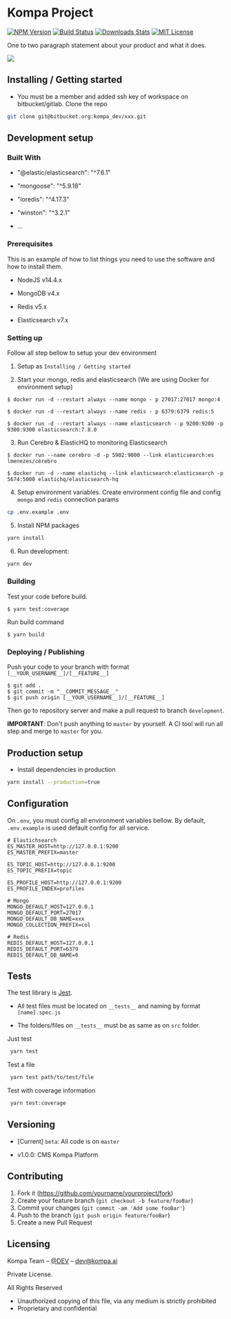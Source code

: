 # Kompa Project

>

[![NPM Version][npm-image]][npm-url]
[![Build Status][travis-image]][travis-url]
[![Downloads Stats][npm-downloads]][npm-url]
[![MIT License][license-shield]][license-url]

One to two paragraph statement about your product and what it does.

![](https://github.com/othneildrew/Best-README-Template/raw/master/images/logo.png)

<!-- GETTING STARTED -->

## Installing / Getting started

- You must be a member and added ssh key of workspace on bitbucket/gitlab. Clone the repo

```sh
git clone git@bitbucket.org:kompa_dev/xxx.git
```

## Development setup

### Built With

- "@elastic/elasticsearch": "^7.6.1"

- "mongoose": "^5.9.18"

- "ioredis": "^4.17.3"

- "winston": "^3.2.1"

- ...

### Prerequisites

This is an example of how to list things you need to use the software and how to install them.

- NodeJS v14.4.x

- MongoDB v4.x

- Redis v5.x

- Elasticsearch v7.x

### Setting up

Follow all step bellow to setup your dev environment

1. Setup as `Installing / Getting started`

2. Start your mongo, redis and elasticsearch (We are using Docker for environment setup)

`$ docker run -d --restart always --name mongo - p 27017:27017 mongo:4`

`$ docker run -d --restart always --name redis - p 6379:6379 redis:5`

`$ docker run -d --restart always --name elasticsearch - p 9200:9200 -p 9300:9300 elasticsearch:7.8.0`

3. Run Cerebro & ElasticHQ to monitoring Elasticsearch

`$ docker run --name cerebro -d -p 5902:9000 --link elasticsearch:es lmenezes/cerebro`

`$ docker run -d --name elastichq --link elasticsearch:elasticsearch -p 5674:5000 elastichq/elasticsearch-hq`

4. Setup environment variables.
   Create environment config file and config `mongo` and `redis` connection params

```sh
cp .env.example .env
```

5. Install NPM packages

```sh
yarn install
```

6. Run development:

```sh
yarn dev
```

### Building

Test your code before build.

```shell
$ yarn test:coverage
```

Run build command

```shell
$ yarn build
```

### Deploying / Publishing

Push your code to your branch with format `[__YOUR_USERNAME__]/[__FEATURE__]`

```shell
$ git add .
$ git commit -m "__COMMIT_MESSAGE__"
$ git push origin [__YOUR_USERNAME__]/[__FEATURE__]
```

Then go to repository server and make a pull request to branch `development`.

**IMPORTANT**: Don't push anything to `master` by yourself. A CI tool will run all step and merge to `master` for you.

## Production setup

- Install dependencies in production

```sh
yarn install --production=true
```

## Configuration

On `.env`, you must config all environment variables bellow. By default, `.env.example` is used default config for all service.

```
# Elastichsearch
ES_MASTER_HOST=http://127.0.0.1:9200
ES_MASTER_PREFIX=master

ES_TOPIC_HOST=http://127.0.0.1:9200
ES_TOPIC_PREFIX=topic

ES_PROFILE_HOST=http://127.0.0.1:9200
ES_PROFILE_INDEX=profiles

# Mongo
MONGO_DEFAULT_HOST=127.0.0.1
MONGO_DEFAULT_PORT=27017
MONGO_DEFAULT_DB_NAME=xxx
MONGO_COLLECTION_PREFIX=col

# Redis
REDIS_DEFAULT_HOST=127.0.0.1
REDIS_DEFAULT_PORT=6379
REDIS_DEFAULT_DB_NAME=0
```

## Tests

The test library is [Jest](https://github.com/facebook/jest).

- All test files must be located on `__tests__` and naming by format `[name].spec.js`

- The folders/files on `__tests__` must be as same as on `src` folder.

Just test

```sh
 yarn test
```

Test a file

```sh
 yarn test path/to/test/file
```

Test with coverage information

```sh
 yarn test:coverage
```

## Versioning

- [Current] `beta`: All code is on `master`

- v1.0.0: CMS Kompa Platform

## Contributing

1. Fork it (<https://github.com/yourname/yourproject/fork>)
2. Create your feature branch (`git checkout -b feature/fooBar`)
3. Commit your changes (`git commit -am 'Add some fooBar'`)
4. Push to the branch (`git push origin feature/fooBar`)
5. Create a new Pull Request

## Licensing

Kompa Team – [@DEV](dev@kompa.ai) – dev@kompa.ai

Private License.

All Rights Reserved

- Unauthorized copying of this file, via any medium is strictly prohibited
- Proprietary and confidential

<!-- Markdown link & img dfn's -->

[npm-image]: https://img.shields.io/npm/v/datadog-metrics.svg?style=flat-square
[npm-url]: https://npmjs.org/package/datadog-metrics
[npm-downloads]: https://img.shields.io/npm/dm/datadog-metrics.svg?style=flat-square
[travis-image]: https://img.shields.io/travis/dbader/node-datadog-metrics/master.svg?style=flat-square
[travis-url]: https://travis-ci.org/dbader/node-datadog-metrics
[license-shield]: https://img.shields.io/github/license/othneildrew/Best-README-Template.svg?style=flat-square
[license-url]: https://github.com/othneildrew/Best-README-Template/blob/master/LICENSE.txt
